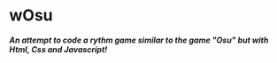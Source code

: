 # wOsu
**_An attempt to code a rythm game similar to the game "Osu" but with 
Html, Css and Javascript!_**

